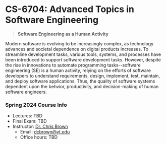 # CS-6704: Advanced Topics in Software Engineering

> **Software Engineering as a Human Activity**

Modern software is evolving to be increasingly complex, as technology advances and societal dependence on digital products increases. To streamline development tasks, various tools, systems, and processes have been introduced to support software development tasks. However, despite the rise in innovations to automate programming tasks--software engineering (SE) is a human activity, relying on the efforts of software developers to understand requirements, design, implement, test, maintain, and deploy software applications. Thus, the quality of software systems dependent upon the behvior, productivity, and decision-making of human software engineers.

### Spring 2024 Course Info

* Lectures: TBD
* Final Exam: TBD
* Instructor: [Dr. Chris Brown](https://chbrown13.github.io/)
  * Email: dcbrown@vt.edu
  * Office hours: TBD

